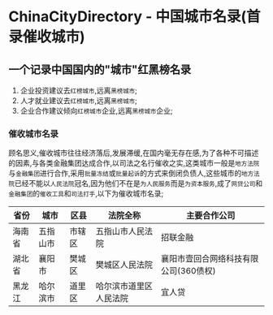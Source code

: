 ChinaCityDirectory - 中国城市名录(首录催收城市)
===
一个记录中国国内的"城市"红黑榜名录
---
1. 企业投资建议去`红榜城市`,远离`黑榜城市`;
2. 人才就业建议去`红榜城市`,远离`黑榜城市`;
3. 企业合作建议倾向`红榜城市`企业,远离`黑榜城市`企业;

### 催收城市名录
顾名思义,催收城市往往经济落后,发展滞缓,在国内毫无存在感,为了各种不可描述的因素,与各类金融集团达成合作,以司法之名行催收之实,这类城市一般是`地方法院`与`金融集团`进行合作,采用`批量冻结`或`批量起诉`的方式来倒闭负债人,这些城市的`地方法院`已经不能以`人民法院`冠名,因为他们不在是`为人民服务`而是`为资本服务`,成了`网贷公司`和`金融集团`的`催收工具`和`司法打手`,以下为催收城市名录;

| 省份  | 城市   | 区县  | 法院全称        | 主要合作公司 |
|-----|------|-----|-------------|--------|
| 海南省 | 五指山市 | 市辖区 | 五指山市人民法院    | 招联金融   |
| 湖北省 | 襄阳市  | 樊城区 | 樊城区人民法院     |  襄阳市壹回合网络科技有限公司(360债权)  |
|  黑龙江   | 哈尔滨市 | 道里区 | 哈尔滨市道里区人民法院 |   宜人贷  |
